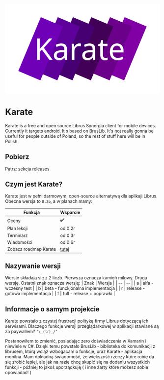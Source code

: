 ![karate logo](https://raw.githubusercontent.com/Bajtix/Karate/master/Karate/Assets/karate_primary_logo.svg)
# Karate
Karate is a free and open source Librus Synergia client for mobile devices. Currently it targets android. It
s based on [BrusLib](https://github.com/Bajtix/BrusLib). It's not really gonna be useful for people outside of Poland, so the rest of stuff here will be in Polish.

## Pobierz
Patrz: [sekcja releases](https://github.com/Bajtix/Karate/releases/latest)

## Czym jest Karate?

Karate jest w pełni darmowym, open-source alternatywą dla aplikaji Librus. Obecna wersja to `0.2b`, a w planach mamy:

| Funkcja | Wsparcie |
|--|--|
| Oceny | ✔️ |
| Plan lekcji | od 0.2r
| Terminarz | od 0.3r |
| Wiadomości | od 0.6r |
| Zobacz roadmap Karate | [tutaj](https://github.com/Bajtix/Karate/blob/master/roadmap.md) |

## Nazywanie wersji
Wersje składają się z 2 liczb. Pierwsza oznacza kamień milowy. Druga wersję. Ostatni znak oznacza wersję:
| Znak | Wersja |
| -- | -- |
| a | alfa - wczesny test |
| b | beta - funckjonalna implementacja |
| r | release - gotowa implementacja |
| f | full - release + poprawki |

## Informacje o samym projekcie
Karate powstało z czystej frustracji polityką firmy Librus dotyczącą ich serwisami. Dlaczego funkcje wersji przeglądarkowej w aplikacji stawiane są za paywallem? `¯\_(ツ)_/¯`

Postanowiłem to zmienić, posiadając zero doświadczenia w Xamarin i niewiele w C#. Dzięki temu powstało BrusLib - biblioteka do komunikacji z librusem, którą wciąż wzbogacam o funkcje, oraz Karate - aplikacja mobilna. Mam dokładną świadomość, że większość rzeczy które robię da się zrobić lepiej, ale jak na razie chcę skupić się na dodaniu wszystkich funkcji - później to jakoś uporządkuję ( i inne żarty które możesz sobie opowiadać! )
